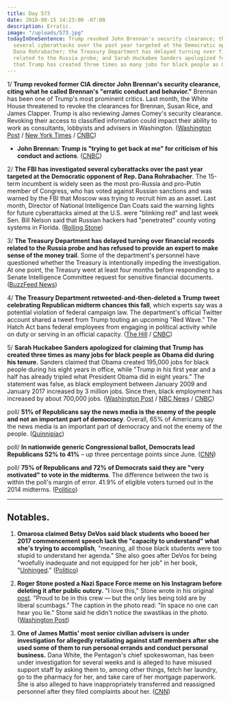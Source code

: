 ```yaml
---
title: Day 573
date: 2018-08-15 14:23:00 -07:00
description: Erratic.
image: "/uploads/573.jpg"
todayInOneSentence: Trump revoked John Brennan's security clearance; the FBI has investigated
  several cyberattacks over the past year targeted at the Democratic opponent of Rep.
  Dana Rohrabacher; the Treasury Department has delayed turning over financial records
  related to the Russia probe; and Sarah Huckabee Sanders apologized for claiming
  that Trump has created three times as many jobs for black people as Obama did.
---
```


1/ **Trump revoked former CIA director John Brennan's security clearance, citing what he called Brennan's "erratic conduct and behavior."** Brennan has been one of Trump's most prominent critics. Last month, the White House threatened to revoke the clearances for Brennan, Susan Rice, and James Clapper. Trump is also reviewing James Comey's security clearance. Revoking their access to classified information could impact their ability to work as consultants, lobbyists and advisers in Washington. ([Washington Post](https://www.washingtonpost.com/politics/trump-revokes-security-clearance-of-former-cia-director-john-brennan/2018/08/15/043b6fc4-a0bb-11e8-8e87-c869fe70a721_story.html) / [New York Times](https://www.nytimes.com/2018/08/15/us/politics/john-brennan-security-clearance.html) / [CNBC](https://www.cnbc.com/2018/08/15/trump-revokes-former-cia-director-john-brennans-security-clearance.html))

* **John Brennan: Trump is "trying to get back at me" for criticism of his conduct and actions**. ([CNBC](https://www.cnbc.com/2018/08/15/brennan-trump-is-trying-to-get-back-at-me-by-revoking-my-security-c.html))

2/ **The FBI has investigated several cyberattacks over the past year targeted at the Democratic opponent of Rep. Dana Rohrabacher**. The 15-term incumbent is widely seen as the most pro-Russia and pro-Putin member of Congress, who has voted against Russian sanctions and was warned by the FBI that Moscow was trying to recruit him as an asset. Last month, Director of National Intelligence Dan Coats said the warning lights for future cyberattacks aimed at the U.S. were "blinking red" and last week Sen. Bill Nelson said that Russian hackers had "penetrated" county voting systems in Florida. ([Rolling Stone](https://www.rollingstone.com/politics/politics-news/california-election-hacking-711202/))

3/ **The Treasury Department has delayed turning over financial records related to the Russia probe and has refused to provide an expert to make sense of the money trail**. Some of the department's personnel have questioned whether the Treasury is intentionally impeding the investigation. At one point, the Treasury went at least four months before responding to a Senate Intelligence Committee request for sensitive financial documents. ([BuzzFeed News](https://www.buzzfeednews.com/article/emmaloop/senate-intel-wants-to-follow-the-money-in-the-russia-probe))

4/ **The Treasury Department retweeted-and-then-deleted a Trump tweet celebrating Republican midterm chances this fall**, which experts say was a potential violation of federal campaign law. The department's official Twitter account shared a tweet from Trump touting an upcoming "Red Wave." The Hatch Act bans federal employees from engaging in political activity while on duty or serving in an official capacity. ([The Hill](http://thehill.com/policy/finance/401912-treasury-retweets-trump-celebrating-election-results) / [CNBC](https://www.cnbc.com/2018/08/15/treasury-department-retweets-post-touting-red-wave-which-experts-sa.html))

5/ **Sarah Huckabee Sanders apologized for claiming that Trump has created three times as many jobs for black people as Obama did during his tenure.** Sanders claimed that Obama created 195,000 jobs for black people during his eight years in office, while "Trump in his first year and a half has already tripled what President Obama did in eight years." The statement was false, as black employment between January 2009 and January 2017 increased by 3 million jobs. Since then, black employment has increased by about 700,000 jobs. ([Washington Post](https://www.washingtonpost.com/business/2018/08/15/white-house-economists-apologize-after-huckabee-sanders-false-statement-about-black-employment-under-trump/?utm_term=.8ebde0092d9c) / [NBC News](https://www.nbcnews.com/politics/politics-news/sarah-sanders-sorry-misleading-black-jobs-numbers-n900911) / [CNBC](https://www.cnbc.com/2018/08/14/white-house-overstates-job-gains-for-black-americans-under-trump.html))

poll/ **51% of Republicans say the news media is the enemy of the people and not an important part of democracy**. Overall, 65% of Americans say the news media is an important part of democracy and not the enemy of the people. ([Quinnipiac](https://poll.qu.edu/search-releases/search-results/release-detail?ReleaseID=2561&What=&strArea=;&strTime=28))

poll/ **In nationwide generic Congressional ballot, Democrats lead Republicans 52% to 41%** – up three percentage points since June. ([CNN](https://www.cnn.com/2018/08/15/politics/democratic-generic-ballot-advantage/index.html))

poll/ **75% of Republicans and 72% of Democrats said they are "very motivated" to vote in the midterms**. The difference between the two is within the poll's margin of error. 41.9% of eligible voters turned out in the 2014 midterms. ([Politico](https://www.politico.com/story/2018/08/15/politico-poll-midterms-voter-turnout-778398))

---

## Notables.

1. **Omarosa claimed Betsy DeVos said black students who booed her 2017 commencement speech lack the "capacity to understand" what she's trying to accomplish**, "meaning, all those black students were too stupid to understand her agenda." She also goes after DeVos for being "woefully inadequate and not equipped for her job" in her book, "[Unhinged](https://amzn.to/2PhtSa6)." ([Politico](https://www.politico.com/story/2018/08/14/omarosa-devos-black-college-students-777522))

2. **Roger Stone posted a Nazi Space Force meme on his Instagram before deleting it after public outcry.** "I love this," Stone wrote in his original [post](https://twitter.com/kylegriffin1/status/1029382303133454336). "Proud to be in this crew — but the only lies being told are by liberal scumbags." The caption in the photo read: "In space no one can hear you lie." Stone said he didn't notice the swastikas in the photo. ([Washington Post](https://www.washingtonpost.com/news/politics/wp/2018/08/14/roger-stone-posts-then-deletes-nazi-space-force-meme-he-says-he-didnt-notice-the-swastikas/))

3. **One of James Mattis' most senior civilian advisers is under investigation for allegedly retaliating against staff members after she used some of them to run personal errands and conduct personal business.** Dana White, the Pentagon's chief spokeswoman, has been under investigation for several weeks and is alleged to have misused support staff by asking them to, among other things, fetch her laundry, go to the pharmacy for her, and take care of her mortgage paperwork. She is also alleged to have inappropriately transferred and reassigned personnel after they filed complaints about her. ([CNN](https://www.cnn.com/2018/08/14/politics/pentagon-white-spox-probe/index.html))